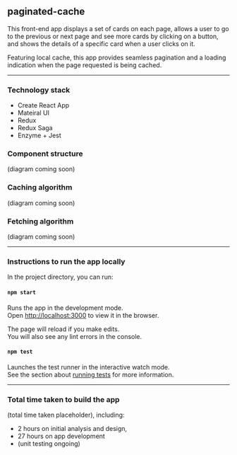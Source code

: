 
## paginated-cache

This front-end app displays a set of cards on each page, allows a user to go to the previous or next page and see more cards by clicking on a button, and shows the details of a specific card when a user clicks on it. 

Featuring local cache, this app provides seamless pagination and a loading indication when the page requested is being cached. 

---

### Technology stack
- Create React App
- Mateiral UI
- Redux
- Redux Saga
- Enzyme + Jest

### Component structure

(diagram coming soon)

### Caching algorithm

(diagram coming soon)

### Fetching algorithm

(diagram coming soon)

---

### Instructions to run the app locally

In the project directory, you can run:

#### `npm start`

Runs the app in the development mode.<br>
Open [http://localhost:3000](http://localhost:3000) to view it in the browser.

The page will reload if you make edits.<br>
You will also see any lint errors in the console.

#### `npm test`

Launches the test runner in the interactive watch mode.<br>
See the section about [running tests](https://facebook.github.io/create-react-app/docs/running-tests) for more information.

--- 

### Total time taken to build the app

(total time taken placeholder), including:
- 2 hours on initial analysis and design,
- 27 hours on app development
- (unit testing ongoing)

